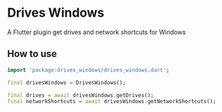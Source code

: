 # Drives Windows

A Flutter plugin get drives and network shortcuts for Windows

## How to use

```dart
import 'package:drives_windows/drives_windows.dart';

final drivesWindows = DrivesWindows();

final drives = await drivesWindows.getDrives();
final networkShortcuts = await drivesWindows.getNetworkShortcuts();

```


